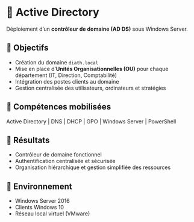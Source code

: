 # 🧱 Active Directory 

Déploiement d’un **contrôleur de domaine (AD DS)** sous Windows Server.

## 🎯 Objectifs
- Création du domaine `diath.local`
- Mise en place d’**Unités Organisationnelles (OU)** pour chaque département (IT, Direction, Comptabilité)
- Intégration des postes clients au domaine
- Gestion centralisée des utilisateurs, ordinateurs et stratégies

## 🧠 Compétences mobilisées
Active Directory | DNS | DHCP | GPO | Windows Server | PowerShell

## 📸 Résultats
- Contrôleur de domaine fonctionnel
- Authentification centralisée et sécurisée
- Organisation hiérarchique et gestion simplifiée des ressources

## 🧰 Environnement
- Windows Server 2016  
- Clients Windows 10  
- Réseau local virtuel (VMware)
